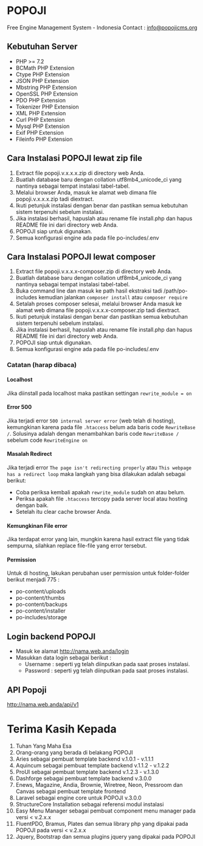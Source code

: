 # POPOJI
Free Engine Management System - Indonesia
Contact : info@popojicms.org

## Kebutuhan Server
- PHP >= 7.2
- BCMath PHP Extension
- Ctype PHP Extension
- JSON PHP Extension
- Mbstring PHP Extension
- OpenSSL PHP Extension
- PDO PHP Extension
- Tokenizer PHP Extension
- XML PHP Extension
- Curl PHP Extension
- Mysql PHP Extension
- Exif PHP Extension
- Fileinfo PHP Extension

## Cara Instalasi POPOJI lewat zip file

1. Extract file popoji.v.x.x.x.zip di directory web Anda.
2. Buatlah database baru dengan collation utf8mb4_unicode_ci yang nantinya sebagai tempat instalasi tabel-tabel.
3. Melalui browser Anda, masuk ke alamat web dimana file popoji.v.x.x.x.zip tadi diextract.
4. Ikuti petunjuk instalasi dengan benar dan pastikan semua kebutuhan sistem terpenuhi sebelum instalasi.
5. Jika instalasi berhasil, hapuslah atau rename file install.php dan hapus README file ini dari directory web Anda.
6. POPOJI siap untuk digunakan.
7. Semua konfigurasi engine ada pada file po-includes/.env

## Cara Instalasi POPOJI lewat composer

1. Extract file popoji.v.x.x.x-composer.zip di directory web Anda.
2. Buatlah database baru dengan collation utf8mb4_unicode_ci yang nantinya sebagai tempat instalasi tabel-tabel.
3. Buka command line dan masuk ke path hasil ekstraksi tadi /path/po-includes kemudian jalankan ``composer install`` atau ``composer require``
4. Setalah proses composer selesai, melalui browser Anda masuk ke alamat web dimana file popoji.v.x.x.x-composer.zip tadi diextract.
5. Ikuti petunjuk instalasi dengan benar dan pastikan semua kebutuhan sistem terpenuhi sebelum instalasi.
6. Jika instalasi berhasil, hapuslah atau rename file install.php dan hapus README file ini dari directory web Anda.
7. POPOJI siap untuk digunakan.
8. Semua konfigurasi engine ada pada file po-includes/.env

### Catatan (harap dibaca)

#### Localhost
Jika diinstall pada localhost maka pastikan settingan ``rewrite_module = on``

#### Error 500
Jika terjadi error ``500 internal server error`` (web telah di hosting), kemungkinan karena pada file ``.htaccess`` belum ada baris code ``RewriteBase /``. Solusinya adalah dengan menambahkan baris code ``RewriteBase /`` sebelum code ``RewriteEngine on``

#### Masalah Redirect
Jika terjadi error ``The page isn't redirecting properly`` atau ``This webpage has a redirect loop`` maka langkah yang bisa dilakukan adalah sebagai berikut:
* Coba periksa kembali apakah ``rewrite_module`` sudah on atau belum.
* Periksa apakah file ``.htaccess`` tercopy pada server local atau hosting dengan baik.
* Setelah itu clear cache browser Anda.

#### Kemungkinan File error
Jika terdapat error yang lain, mungkin karena hasil extract file yang tidak sempurna, silahkan replace file-file yang error tersebut.

#### Permission
Untuk di hosting, lakukan perubahan user permission untuk folder-folder berikut menjadi 775 :
* po-content/uploads
* po-content/thumbs
* po-content/backups
* po-content/installer
* po-includes/storage

## Login backend POPOJI
* Masuk ke alamat http://nama.web.anda/login
* Masukkan data login sebagai berikut :
	* Username : seperti yg telah diinputkan pada saat proses instalasi.
	* Password : seperti yg telah diinputkan pada saat proses instalasi.

## API Popoji
http://nama.web.anda/api/v1

# Terima Kasih Kepada
1. Tuhan Yang Maha Esa
2. Orang-orang yang berada di belakang POPOJI
3. Aries sebagai pembuat template backend v.1.0.1 - v.1.1.1
4. Aquincum sebagai pembuat template backend v.1.1.2 - v.1.2.2
5. ProUI sebagai pembuat template backend v.1.2.3 - v.1.3.0
6. Dashforge sebagai pembuat template backend v.3.0.0
7. Enews, Magazine, Andia, Brownie, Wiretree, Neon, Pressroom dan Canvas sebagai pembuat template frontend
8. Laravel sebagai engine core untuk POPOJI v.3.0.0
9. StructureCore Installation sebagai referensi modul instalasi
10. Easy Menu Manager sebagai pembuat component menu manager pada versi < v.2.x.x
11. FluentPDO, Bramus, Plates dan semua library php yang dipakai pada POPOJI pada versi < v.2.x.x
12. Jquery, Bootstrap dan semua plugins jquery yang dipakai pada POPOJI